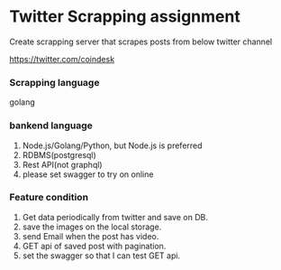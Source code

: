 # Twitter Scrapping assignment

Create scrapping server that scrapes posts from below twitter channel

https://twitter.com/coindesk

### Scrapping language

golang

### bankend language

1. Node.js/Golang/Python, but Node.js is preferred
2. RDBMS(postgresql)
3. Rest API(not graphql)
4. please set swagger to try on online

### Feature condition

1. Get data periodically from twitter and save on DB.
2. save the images on the local storage.
3. send Email when the post has video.
4. GET api of saved post with pagination.
5. set the swagger so that I can test GET api.
